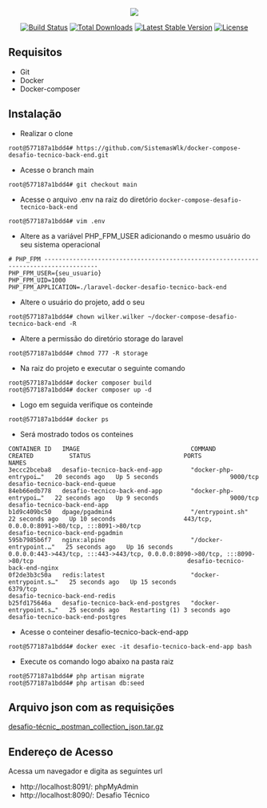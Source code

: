 <p align="center"><img src="https://laravel.com/assets/img/components/logo-laravel.svg"></p>

<p align="center">
<a href="https://travis-ci.org/laravel/framework"><img src="https://travis-ci.org/laravel/framework.svg" alt="Build Status"></a>
<a href="https://packagist.org/packages/laravel/framework"><img src="https://poser.pugx.org/laravel/framework/d/total.svg" alt="Total Downloads"></a>
<a href="https://packagist.org/packages/laravel/framework"><img src="https://poser.pugx.org/laravel/framework/v/stable.svg" alt="Latest Stable Version"></a>
<a href="https://packagist.org/packages/laravel/framework"><img src="https://poser.pugx.org/laravel/framework/license.svg" alt="License"></a>
</p>

## Requisitos

- Git
- Docker
- Docker-composer

## Instalação

- Realizar o clone

```
root@577187a1bdd4# https://github.com/SistemasWlk/docker-compose-desafio-tecnico-back-end.git
```

- Acesse o branch main

```
root@577187a1bdd4# git checkout main 
```

- Acesse o arquivo .env na raiz do diretório `docker-compose-desafio-tecnico-back-end`

```
root@577187a1bdd4# vim .env 
```

- Altere as a variável PHP_FPM_USER adicionando o mesmo usuário do seu sistema operacional

```
# PHP_FPM -------------------------------------------------------------------------------------
PHP_FPM_USER={seu_usuario}
PHP_FPM_UID=1000
PHP_FPM_APPLICATION=./laravel-docker-desafio-tecnico-back-end
```

- Altere o usuário do projeto, add o seu

```
root@577187a1bdd4# chown wilker.wilker ~/docker-compose-desafio-tecnico-back-end -R
```

- Altere a permissão do diretório storage do laravel

```
root@577187a1bdd4# chmod 777 -R storage
```

- Na raiz do projeto e executar o seguinte comando

```
root@577187a1bdd4# docker composer build
root@577187a1bdd4# docker composer up -d
```

- Logo em seguida verifique os conteinde

```
root@577187a1bdd4# docker ps
```

- Será mostrado todos os conteines

```
CONTAINER ID   IMAGE                               COMMAND                  CREATED          STATUS                          PORTS                                                                                                                  NAMES
3eccc2bceba8   desafio-tecnico-back-end-app        "docker-php-entrypoi…"   20 seconds ago   Up 5 seconds                    9000/tcp                                                                                                               desafio-tecnico-back-end-queue
84eb66edb778   desafio-tecnico-back-end-app        "docker-php-entrypoi…"   22 seconds ago   Up 9 seconds                    9000/tcp                                                                                                               desafio-tecnico-back-end-app
b1d9c409bc50   dpage/pgadmin4                      "/entrypoint.sh"         22 seconds ago   Up 10 seconds                   443/tcp, 0.0.0.0:8091->80/tcp, :::8091->80/tcp                                                                         desafio-tecnico-back-end-pgadmin
595b7985b6f7   nginx:alpine                        "/docker-entrypoint.…"   25 seconds ago   Up 16 seconds                   0.0.0.0:443->443/tcp, :::443->443/tcp, 0.0.0.0:8090->80/tcp, :::8090->80/tcp                                           desafio-tecnico-back-end-nginx
0f2de3b3c50a   redis:latest                        "docker-entrypoint.s…"   25 seconds ago   Up 15 seconds                   6379/tcp                                                                                                               desafio-tecnico-back-end-redis
b25fd175646a   desafio-tecnico-back-end-postgres   "docker-entrypoint.s…"   25 seconds ago   Restarting (1) 3 seconds ago                                                                                                                           desafio-tecnico-back-end-postgres
```

- Acesse o conteiner desafio-tecnico-back-end-app

```
root@577187a1bdd4# docker exec -it desafio-tecnico-back-end-app bash
```


- Execute os comando logo abaixo na pasta raiz

```
root@577187a1bdd4# php artisan migrate
root@577187a1bdd4# php artisan db:seed
```

## Arquivo json com as requisições  

[desafio-técnic_.postman_collection_json.tar.gz](https://github.com/SistemasWlk/docker-compose-desafio-tecnico-back-end/files/10916908/desafio-tecnic_.postman_collection_json.tar.gz)


## Endereço de Acesso

Acessa um navegador e digita as seguintes url
- http://localhost:8091/: phpMyAdmin 
- http://localhost:8090/: Desafio Técnico 

